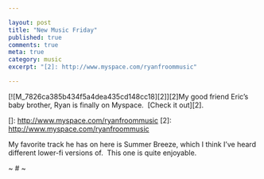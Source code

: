 ```yaml
---

layout: post
title: "New Music Friday"
published: true
comments: true
meta: true
category: music
excerpt: "[2]: http://www.myspace.com/ryanfroommusic"

---
```


[![M_7826ca385b434f5a4dea435cd148cc18][2]][2]My good friend Eric’s baby brother, Ryan is finally on Myspace.  [Check it out][2].  

 []: http://www.myspace.com/ryanfroommusic
 [2]: http://www.myspace.com/ryanfroommusic

My favorite track he has on here is Summer Breeze, which I think I’ve heard different lower-fi versions of.  This one is quite enjoyable.  

~ # ~